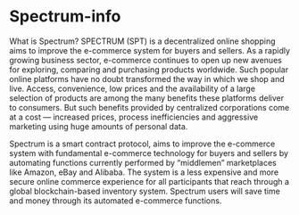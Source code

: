 # Spectrum-info
What is Spectrum?
SPECTRUM (SPT) is a decentralized online shopping aims to improve the e-commerce system
for buyers and sellers. As a rapidly growing business sector, e-commerce continues to open up
new avenues for exploring, comparing and purchasing products worldwide. Such popular online
platforms have no doubt transformed the way in which we shop and live. Access, convenience,
low prices and the availability of a large selection of products are among the many benefits
these platforms deliver to consumers. But such benefits provided by centralized corporations
come at a cost — increased prices, process inefficiencies and aggressive marketing using huge
amounts of personal data.

Spectrum is a smart
contract protocol, aims to improve the e-commerce system with fundamental e-commerce
technology for buyers and sellers by automating functions currently performed by “middlemen”
marketplaces like Amazon, eBay and Alibaba. The system is a less expensive and more secure
online commerce experience for all participants that reach through a global blockchain-based
inventory system. Spectrum users will save time and money through its automated e-commerce
functions.
